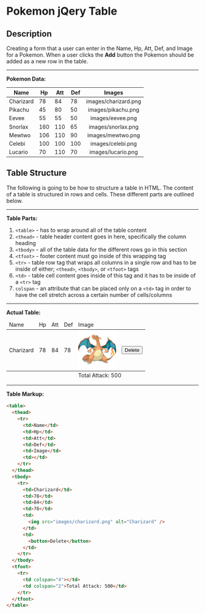 # Pokemon jQery Table

## Description

Creating a form that a user can enter in the Name, Hp, Att, Def, and Image for a Pokemon. When a user clicks the **Add** button the Pokemon should be added as a new row in the table.

---
**Pokemon Data:**

| Name | Hp | Att | Def | Images |
| --- | --- | --- | --- | :---: |
| Charizard | 78 | 84 | 78 | images/charizard.png |
| Pikachu | 45 | 80 | 50 | images/pikachu.png |
| Eevee | 55 | 55 | 50 | images/eevee.png |
| Snorlax | 160 | 110 | 65 | images/snorlax.png |
| Mewtwo | 106 | 110 | 90 | images/mewtwo.png |
| Celebi | 100 | 100 | 100 | images/celebi.png |
| Lucario | 70 | 110 | 70 | images/lucario.png |


## Table Structure

The following is going to be how to structure a table in HTML. The content of a table is structured in rows and cells. These different parts are outlined below.

---
**Table Parts:**

1. `<table>` - has to wrap around all of the table content
1. `<thead>` - table header content goes in here, specifically the column heading
1. `<tbody>` - all of the table data for the different rows go in this section
1. `<tfoot>` - footer content must go inside of this wrapping tag
1. `<tr>` - table row tag that wraps all columns in a single row and has to be inside of either; `<thead>`, `<tbody>`, or `<tfoot>` tags
1. `<td>` - table cell content goes inside of this tag and it has to be inside of a `<tr>` tag
1. `colspan` - an attribute that can be placed only on a `<td>` tag in order to have the cell stretch across a certain number of cells/columns

---
**Actual Table:**

<table>
  <thead>
    <tr>
      <td>Name</td>
      <td>Hp</td>
      <td>Att</td>
      <td>Def</td>
      <td>Image</td>
      <td></td>
    </tr>
  </thead>
  <tbody>
    <tr>
      <td>Charizard</td>
      <td>78</td>
      <td>84</td>
      <td>78</td>
      <td>
        <img src="images/charizard.png" width="100px" alt="Charizard" />
      </td>
      <td>
        <button>Delete</button>
      </td>
    </tr>
  </tbody>
  <tfoot>
    <tr>
      <td colspan="4"></td>
      <td colspan="2">Total Attack: 500</td>
    </tr>
  </tfoot>
</table>

---
**Table Markup:**

```HTML
<table>
  <thead>
    <tr>
      <td>Name</td>
      <td>Hp</td>
      <td>Att</td>
      <td>Def</td>
      <td>Image</td>
      <td></td>
    </tr>
  </thead>
  <tbody>
    <tr>
      <td>Charizard</td>
      <td>78</td>
      <td>84</td>
      <td>78</td>
      <td>
        <img src="images/charizard.png" alt="Charizard" />
      </td>
      <td>
        <button>Delete</button>
      </td>
    </tr>
  </tbody>
  <tfoot>
    <tr>
      <td colspan="4"></td>
      <td colspan="2">Total Attack: 500</td>
    </tr>
  </tfoot>
</table>
```
